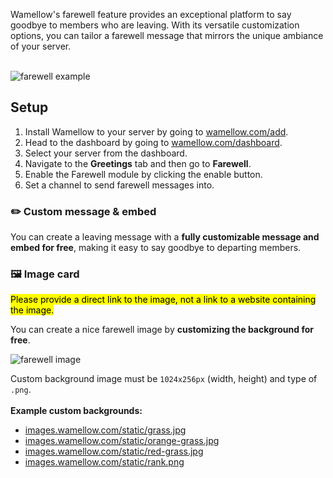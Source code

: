 Wamellow's farewell feature provides an exceptional platform to say goodbye to members who are leaving. With its versatile customization options, you can tailor a farewell message that mirrors the unique ambiance of your server.
<br />
<br />

![farewell example](/docs-assets/welcome.webp?fullwidth=true)

## Setup
1. Install Wamellow to your server by going to [wamellow.com/add](https://wamellow.com/add).
2. Head to the dashboard by going to [wamellow.com/dashboard](https://wamellow.com/dashboard?t=greeting/farewell).
3. Select your server from the dashboard.
4. Navigate to the **Greetings** tab and then go to **Farewell**.
5. Enable the Farewell module by clicking the enable button.
6. Set a channel to send farewell messages into.

### ✏️ Custom message & embed
You can create a leaving message with a **fully customizable message and embed for free**, making it easy to say goodbye to departing members.

### 🖼️ Image card
<mark>
    Please provide a direct link to the image, not a link to a website containing the image.
</mark>
<br />

You can create a nice farewell image by **customizing the background for free**.

![farewell image](/welcome.webp)

Custom background image must be `1024x256px` (width, height) and type of `.png`.
<br />
<br />
**Example custom backgrounds:**
- [images.wamellow.com/static/grass.jpg](https://images.wamellow.com/static/grass.jpg)
- [images.wamellow.com/static/orange-grass.jpg](https://images.wamellow.com/static/grass.jpg)
- [images.wamellow.com/static/red-grass.jpg](https://images.wamellow.com/static/red-grass.jpg)
- [images.wamellow.com/static/rank.png](https://images.wamellow.com/static/rank.png)